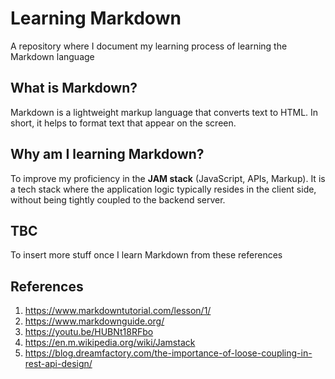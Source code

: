 # Learning Markdown
A repository where I document my learning process of learning the Markdown language

## What is Markdown?
Markdown is a lightweight markup language that converts text to HTML. In short, it helps to format text that appear on the screen.

## Why am I learning Markdown?
To improve  my proficiency in the **JAM stack** (JavaScript, APIs, Markup). It is a tech stack where the application logic typically resides in the client side, without being tightly coupled to the backend server.

## TBC
To insert more stuff once I learn Markdown from these references

## References
1. https://www.markdowntutorial.com/lesson/1/ 
2. https://www.markdownguide.org/
3. https://youtu.be/HUBNt18RFbo
4. https://en.m.wikipedia.org/wiki/Jamstack
5. https://blog.dreamfactory.com/the-importance-of-loose-coupling-in-rest-api-design/
